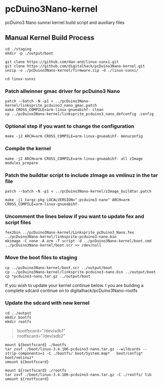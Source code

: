 # pcDuino3Nano-kernel

pcDuino3 Nano sunnxi kernel build script and auxiliary files

Manual Kernel Build Process
---------------------------
```
cd ./staging  
mkdir -p ./output/boot  

git clone https://github.com/dan-and/linux-sunxi.git  
git clone https://github.com/digitalhack/pcDuino3Nano-kernel.git  
unzip -o ./pcDuino3Nano-kernel/firmware.zip -d ./linux-sunxi/  

cd linux-sunxi
```
### Patch allwinner gmac driver for pcDuino3 Nano  
```
patch --batch -N -p1 < ../pcDuino3Nano-kernel/linksprite_pcduino3_nano_gmac.patch  
make CROSS_COMPILE=arm-linux-gnueabihf- clean  
cp ../pcDuino3Nano-kernel/linksprite_pcduino3_nano_defconfig .config  
```

### **Optional step** if you want to change the configuration  
```
make -j2 ARCH=arm CROSS_COMPILE=arm-linux-gnueabihf- menuconfig    
```

### Compile the kernel
```
make -j2 ARCH=arm CROSS_COMPILE=arm-linux-gnueabihf- all zImage modules_prepare  
```

### Patch the buildtar script to include zImage as vmlinuz in the tar file  
```
patch --batch -N -p1 < ../pcDuino3Nano-kernel/zImage_buildtar.patch  

make -j1 targz-pkg LOCALVERSION="-pcduino3-nano" ARCH=arm CROSS_COMPILE=arm-linux-gnueabihf-    
```

### Uncomment the lines below if you want to update fex and script files
```
fex2bin ../pcDuino3Nano-kernel/Linksprite_pcDuino3_Nano.fex ../pcDuino3Nano-kernel/linksprite-pcduino3-nano.bin  
mkimage -C none -A arm -T script -d ../pcDuino3Nano-kernel/boot.cmd ../pcDuino3Nano-kernel/boot.scr >> /dev/null  
```

### Move the boot files to staging  
```
cp ../pcDuino3Nano-kernel/boot.scr ../output/boot  
cp ../pcDuino3Nano-kernel/linksprite-pcduino3-nano.bin ../output/boot  
cp *pcduino3-nano.tar.gz ../output/boot  
```

If you wish to update your kernel continue below. I you are building a complete sdcard continue on to digitalhack/pcDuino3Nano-rootfs

### Update the sdcard with new kernel  
```
cd ../output  
mkdir bootfs  
mkdir rootfs  
```

> bootfscard="/dev/sdb1"    
> rootfscard="/dev/sdb2"    

```
mount ${bootfscard} ./bootfs  
tar zxvf ./boot/linux-3.4.106-pcduino3-nano.tar.gz --wildcards --strip-components=1 -C ./bootfs/ boot/System.map*   boot/config* boot/vmlinuz*  
umount ${bootfscard}  

mount ${rootfscard} ./rootfs  
tar zxvf ./boot/linux-3.4.106-pcduino3-nano.tar.gz -C ./rootfs/ lib  
umount ${rootfscard}  
```
